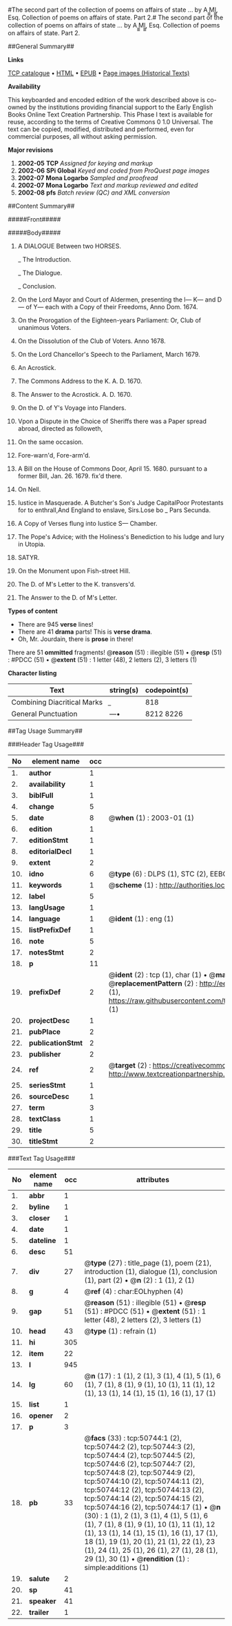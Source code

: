 #The second part of the collection of poems on affairs of state ... by A ̲̲̲̲Ml̲̲̲̲, Esq. Collection of poems on affairs of state. Part 2.#
The second part of the collection of poems on affairs of state ... by A ̲̲̲̲Ml̲̲̲̲, Esq.
Collection of poems on affairs of state. Part 2.

##General Summary##

**Links**

[TCP catalogue](http://www.ota.ox.ac.uk/tcp/)  • 
[HTML](http://tei.it.ox.ac.uk/tcp/Texts-HTML/free/A58/A58997.html)  • 
[EPUB](http://tei.it.ox.ac.uk/tcp/Texts-EPUB/free/A58/A58997.epub) • 
[Page images (Historical Texts)](https://data.historicaltexts.jisc.ac.uk/view?pubId=eebo-11907260e&pageId=eebo-11907260e-50744-1)

**Availability**

This keyboarded and encoded edition of the
	       work described above is co-owned by the institutions
	       providing financial support to the Early English Books
	       Online Text Creation Partnership. This Phase I text is
	       available for reuse, according to the terms of Creative
	       Commons 0 1.0 Universal. The text can be copied,
	       modified, distributed and performed, even for
	       commercial purposes, all without asking permission.

**Major revisions**

1. __2002-05__ __TCP__ *Assigned for keying and markup*
1. __2002-06__ __SPi Global__ *Keyed and coded from ProQuest page images*
1. __2002-07__ __Mona Logarbo__ *Sampled and proofread*
1. __2002-07__ __Mona Logarbo__ *Text and markup reviewed and edited*
1. __2002-08__ __pfs__ *Batch review (QC) and XML conversion*

##Content Summary##

#####Front#####

#####Body#####

1. A DIALOGUE Between two HORSES.

    _ The Introduction.

    _ The Dialogue.

    _ Conclusion.

1. On the Lord Mayor and Court of Aldermen, presenting the l— K— and D— of Y— each with a Copy of their Freedoms, Anno Dom. 1674.

1. On the Prorogation of the Eighteen-years Parliament: Or, Club of unanimous Voters.

1. On the Dissolution of the Club of Voters. Anno 1678.

1. On the Lord Chancellor's Speech to the Parliament, March 1679.

1. An Acrostick.

1. The Commons Address to the K. A. D. 1670.

1. The Answer to the Acrostick. A. D. 1670.

1. On the D. of Y's Voyage into Flanders.

1. Vpon a Dispute in the Choice of Sheriffs there was a Paper spread abroad, directed as followeth,

1. On the same occasion.

1. Fore-warn'd, Fore-arm'd.

1. A Bill on the House of Commons Door, April 15. 1680. pursuant to a former Bill, Jan. 26. 1679. fix'd there.

1. On Nell.

1. Iustice in Masquerade.
A Butcher's Son's Judge CapitalPoor Protestants for to enthrall,And England to enslave, Sirs.Lose bo
    _ Pars Secunda.

1. A Copy of Verses flung into Iustice S— Chamber.

1. The Pope's Advice; with the Holiness's Benediction to his Iudge and Iury in Utopia.

1. SATYR.

1. On the Monument upon Fish-street Hill.

1. The D. of M's Letter to the K. transvers'd.

1. The Answer to the D. of M's Letter.

**Types of content**

  * There are 945 **verse** lines!
  * There are 41 **drama** parts! This is **verse drama**.
  * Oh, Mr. Jourdain, there is **prose** in there!

There are 51 **ommitted** fragments! 
 @__reason__ (51) : illegible (51)  •  @__resp__ (51) : #PDCC (51)  •  @__extent__ (51) : 1 letter (48), 2 letters (2), 3 letters (1)

**Character listing**


|Text|string(s)|codepoint(s)|
|---|---|---|
|Combining             Diacritical Marks|̲|818|
|General Punctuation|—•|8212 8226|

##Tag Usage Summary##

###Header Tag Usage###

|No|element name|occ|attributes|
|---|---|---|---|
|1.|__author__|1||
|2.|__availability__|1||
|3.|__biblFull__|1||
|4.|__change__|5||
|5.|__date__|8| @__when__ (1) : 2003-01 (1)|
|6.|__edition__|1||
|7.|__editionStmt__|1||
|8.|__editorialDecl__|1||
|9.|__extent__|2||
|10.|__idno__|6| @__type__ (6) : DLPS (1), STC (2), EEBO-CITATION (1), OCLC (1), VID (1)|
|11.|__keywords__|1| @__scheme__ (1) : http://authorities.loc.gov/ (1)|
|12.|__label__|5||
|13.|__langUsage__|1||
|14.|__language__|1| @__ident__ (1) : eng (1)|
|15.|__listPrefixDef__|1||
|16.|__note__|5||
|17.|__notesStmt__|2||
|18.|__p__|11||
|19.|__prefixDef__|2| @__ident__ (2) : tcp (1), char (1)  •  @__matchPattern__ (2) : ([0-9\-]+):([0-9IVX]+) (1), (.+) (1)  •  @__replacementPattern__ (2) : http://eebo.chadwyck.com/downloadtiff?vid=$1&page=$2 (1), https://raw.githubusercontent.com/textcreationpartnership/Texts/master/tcpchars.xml#$1 (1)|
|20.|__projectDesc__|1||
|21.|__pubPlace__|2||
|22.|__publicationStmt__|2||
|23.|__publisher__|2||
|24.|__ref__|2| @__target__ (2) : https://creativecommons.org/publicdomain/zero/1.0/ (1), http://www.textcreationpartnership.org/docs/. (1)|
|25.|__seriesStmt__|1||
|26.|__sourceDesc__|1||
|27.|__term__|3||
|28.|__textClass__|1||
|29.|__title__|5||
|30.|__titleStmt__|2||


###Text Tag Usage###

|No|element name|occ|attributes|
|---|---|---|---|
|1.|__abbr__|1||
|2.|__byline__|1||
|3.|__closer__|1||
|4.|__date__|1||
|5.|__dateline__|1||
|6.|__desc__|51||
|7.|__div__|27| @__type__ (27) : title_page (1), poem (21), introduction (1), dialogue (1), conclusion (1), part (2)  •  @__n__ (2) : 1 (1), 2 (1)|
|8.|__g__|4| @__ref__ (4) : char:EOLhyphen (4)|
|9.|__gap__|51| @__reason__ (51) : illegible (51)  •  @__resp__ (51) : #PDCC (51)  •  @__extent__ (51) : 1 letter (48), 2 letters (2), 3 letters (1)|
|10.|__head__|43| @__type__ (1) : refrain (1)|
|11.|__hi__|305||
|12.|__item__|22||
|13.|__l__|945||
|14.|__lg__|60| @__n__ (17) : 1 (1), 2 (1), 3 (1), 4 (1), 5 (1), 6 (1), 7 (1), 8 (1), 9 (1), 10 (1), 11 (1), 12 (1), 13 (1), 14 (1), 15 (1), 16 (1), 17 (1)|
|15.|__list__|1||
|16.|__opener__|2||
|17.|__p__|3||
|18.|__pb__|33| @__facs__ (33) : tcp:50744:1 (2), tcp:50744:2 (2), tcp:50744:3 (2), tcp:50744:4 (2), tcp:50744:5 (2), tcp:50744:6 (2), tcp:50744:7 (2), tcp:50744:8 (2), tcp:50744:9 (2), tcp:50744:10 (2), tcp:50744:11 (2), tcp:50744:12 (2), tcp:50744:13 (2), tcp:50744:14 (2), tcp:50744:15 (2), tcp:50744:16 (2), tcp:50744:17 (1)  •  @__n__ (30) : 1 (1), 2 (1), 3 (1), 4 (1), 5 (1), 6 (1), 7 (1), 8 (1), 9 (1), 10 (1), 11 (1), 12 (1), 13 (1), 14 (1), 15 (1), 16 (1), 17 (1), 18 (1), 19 (1), 20 (1), 21 (1), 22 (1), 23 (1), 24 (1), 25 (1), 26 (1), 27 (1), 28 (1), 29 (1), 30 (1)  •  @__rendition__ (1) : simple:additions (1)|
|19.|__salute__|2||
|20.|__sp__|41||
|21.|__speaker__|41||
|22.|__trailer__|1||
